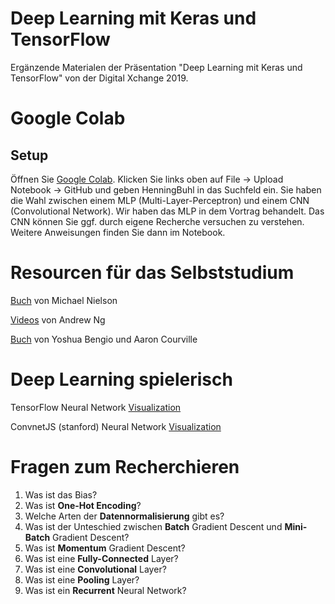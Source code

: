 # Deep Learning mit Keras und TensorFlow

Ergänzende Materialen der Präsentation "Deep Learning mit Keras und TensorFlow" von der Digital Xchange 2019.

# Google Colab

## Setup

Öffnen Sie [Google Colab](https://colab.research.google.com/notebooks/welcome.ipynb). Klicken Sie links oben auf File -> Upload Notebook -> GitHub und geben HenningBuhl in das Suchfeld ein. Sie haben die Wahl zwischen einem MLP (Multi-Layer-Perceptron) und einem CNN (Convolutional Network). Wir haben das MLP in dem Vortrag behandelt. Das CNN können Sie ggf. durch eigene Recherche versuchen zu verstehen. Weitere Anweisungen finden Sie dann im Notebook.

# Resourcen für das Selbststudium

[Buch](http://neuralnetworksanddeeplearning.com/) von Michael Nielson

[Videos](https://www.youtube.com/watch?v=PPLop4L2eGk&list=PLLssT5z_DsK-h9vYZkQkYNWcItqhlRJLN) von Andrew Ng

[Buch](https://www.deeplearningbook.org/) von Yoshua Bengio und Aaron Courville

# Deep Learning spielerisch

TensorFlow Neural Network [Visualization](https://playground.tensorflow.org/)

ConvnetJS (stanford) Neural Network [Visualization](https://cs.stanford.edu/people/karpathy/convnetjs/demo/classify2d.html)

# Fragen zum Recherchieren

1. Was ist das Bias?
1. Was ist **One-Hot Encoding**?
1. Welche Arten der **Datennormalisierung** gibt es?
1. Was ist der Unteschied zwischen **Batch** Gradient Descent und **Mini-Batch** Gradient Descent?
1. Was ist **Momentum** Gradient Descent?
1. Was ist eine **Fully-Connected** Layer?
1. Was ist eine **Convolutional** Layer?
1. Was ist eine **Pooling** Layer?
1. Was ist ein **Recurrent** Neural Network?






